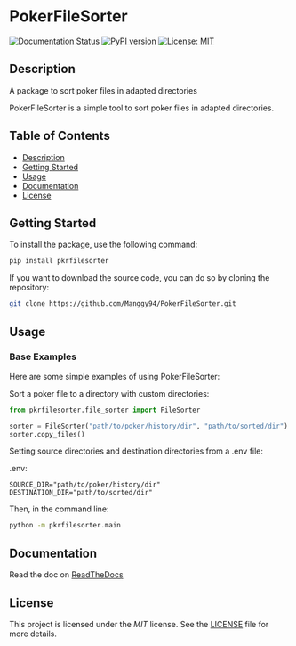 # PokerFileSorter


[![Documentation Status](https://readthedocs.org/projects/pkrfilesorter/badge/?version=latest)](https://pkrfilesorter.readthedocs.io/en/latest/?badge=latest)
[![PyPI version](https://badge.fury.io/py/pkrfilesorter.svg)](https://badge.fury.io/py/pkrfilesorter)
[![License: MIT](https://img.shields.io/badge/License-MIT-yellow.svg)](https://opensource.org/licenses/MIT)

## Description
A package to sort poker files in adapted directories

PokerFileSorter is a simple tool to sort poker files in adapted directories.

## Table of Contents

- [Description](#description)
- [Getting Started](#getting-started)
- [Usage](#usage)
- [Documentation](#documentation)
- [License](#license)

## Getting Started

To install the package, use the following command:

```sh
pip install pkrfilesorter
```

If you want to download the source code, you can do so by cloning the repository:

```sh
git clone https://github.com/Manggy94/PokerFileSorter.git
```

## Usage

### Base Examples

Here are some simple examples of using PokerFileSorter:

Sort a poker file to a directory with custom directories:

```python
from pkrfilesorter.file_sorter import FileSorter

sorter = FileSorter("path/to/poker/history/dir", "path/to/sorted/dir")
sorter.copy_files()
```

Setting source directories and destination directories from a .env file:

.env:
```env
SOURCE_DIR="path/to/poker/history/dir"
DESTINATION_DIR="path/to/sorted/dir"
```

Then, in the command line:
```sh
python -m pkrfilesorter.main
```

## Documentation

Read the doc on [ReadTheDocs](https://pkrfilesorter.readthedocs.io/en/latest/)

## License

This project is licensed under the *MIT* license. See the [LICENSE](LICENSE.txt) file for more details.
